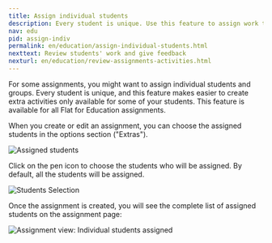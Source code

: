 ```yaml
---
title: Assign individual students
description: Every student is unique. Use this feature to assign work to individuals based on their needs
nav: edu
pid: assign-indiv
permalink: en/education/assign-individual-students.html
nexttext: Review students' work and give feedback
nexturl: en/education/review-assignments-activities.html
---
```


For some assignments, you might want to assign individual students and groups. Every student is unique, and this feature makes easier to create extra activities only available for some of your students. This feature is available for all Flat for Education assignments.

When you create or edit an assignment, you can choose the assigned students in the options section ("Extras").

![Assigned students](/help/assets/img/edu/assign-individual-students.png)

Click on the pen icon to choose the students who will be assigned. By default, all the students will be assigned.

![Students Selection](/help/assets/img/edu/assign-individual-students-selection.png)

Once the assignment is created, you will see the complete list of assigned students on the assignment page:

![Assignment view: Individual students assigned](/help/assets/img/edu/assign-individual-students-view.png)
